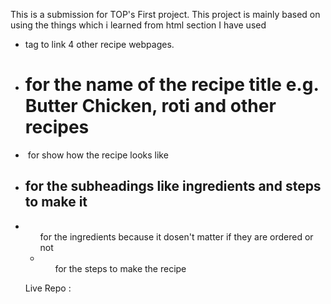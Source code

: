 This is a submission for TOP's First project.
This project is mainly based on using the things which i learned from html section 
I have used 
- <a> tag to link 4 other recipe webpages.
- <h1> for the name of the recipe title e.g. Butter Chicken, roti and other recipes
- <img> for show how the recipe looks like 
- <h2> for the subheadings like ingredients and steps to make it 
- <ul> for the ingredients because it dosen't matter if they are ordered or not 
- <ol> for the steps to make the recipe

Live Repo : 